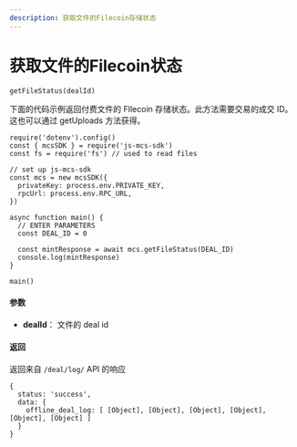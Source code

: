 ```yaml
---
description: 获取文件的Filecoin存储状态
---
```


# 获取文件的Filecoin状态

```
getFileStatus(dealId)
```

下面的代码示例返回付费文件的 FIlecoin 存储状态。此方法需要交易的成交 ID。这也可以通过 getUploads 方法获得。

```
require('dotenv').config()
const { mcsSDK } = require('js-mcs-sdk')
const fs = require('fs') // used to read files

// set up js-mcs-sdk
const mcs = new mcsSDK({
  privateKey: process.env.PRIVATE_KEY,
  rpcUrl: process.env.RPC_URL,
})

async function main() {
  // ENTER PARAMETERS
  const DEAL_ID = 0
  
  const mintResponse = await mcs.getFileStatus(DEAL_ID)
  console.log(mintResponse)
}

main()
```

#### 参数 <a href="#can-shu-4" id="can-shu-4"></a>

* **dealId**： 文件的 deal id

#### 返回 <a href="#fan-hui-5" id="fan-hui-5"></a>

返回来自 `/deal/log/` API 的响应

```
{
  status: 'success',
  data: {
    offline_deal_log: [ [Object], [Object], [Object], [Object], [Object], [Object] ]
  }
}
```

